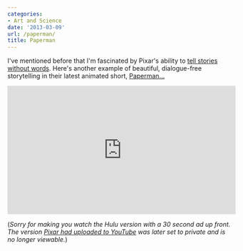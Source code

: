 ```yaml
---
categories:
- Art and Science
date: '2013-03-09'
url: /paperman/
title: Paperman
---
```


I've mentioned before that I'm fascinated by Pixar's ability to <a href="https://gomakethings.com/stories-without-words/">tell stories without words</a>. Here's another example of beautiful, dialogue-free storytelling in their latest animated short, <a href="http://www.hulu.com/watch/455789">Paperman...</a>

<div class="fluid-vids"><iframe width="512" height="288" src="http://www.hulu.com/embed.html?eid=iffptv_32-hwuvige1f3yg" frameborder="0" scrolling="no" webkitAllowFullScreen mozallowfullscreen allowfullscreen></iframe></div>

(<em>Sorry for making you watch the Hulu version with a 30 second ad up front. The version <a href="https://www.youtube.com/watch?v=aTLySbGoMX0">Pixar had uploaded to YouTube</a> was later set to private and is no longer viewable.</em>)
